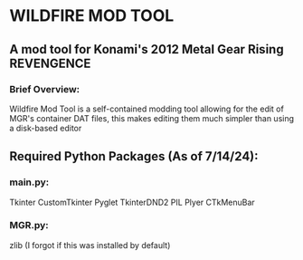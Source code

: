 # WILDFIRE MOD TOOL
## A mod tool for Konami's 2012 Metal Gear Rising REVENGENCE
### Brief Overview:
Wildfire Mod Tool is a self-contained modding tool allowing for the edit of MGR's container DAT files, this makes editing them much simpler than using a disk-based editor

## Required Python Packages (As of 7/14/24):
### main.py:
Tkinter
CustomTkinter
Pyglet
TkinterDND2
PIL
Plyer
CTkMenuBar

### MGR.py:
zlib (I forgot if this was installed by default)
